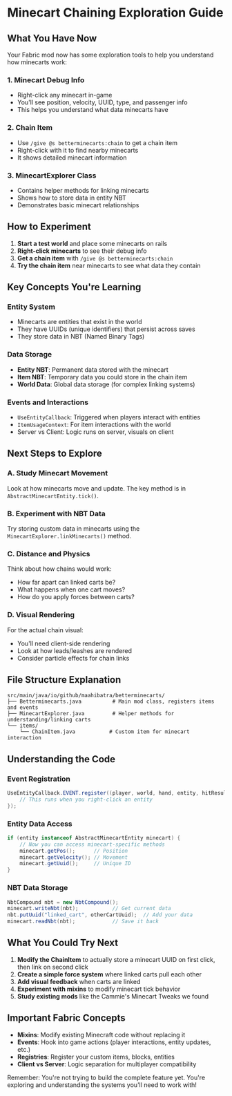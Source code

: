 # Minecart Chaining Exploration Guide

## What You Have Now

Your Fabric mod now has some exploration tools to help you understand how minecarts work:

### 1. Minecart Debug Info
- Right-click any minecart in-game
- You'll see position, velocity, UUID, type, and passenger info
- This helps you understand what data minecarts have

### 2. Chain Item 
- Use `/give @s betterminecarts:chain` to get a chain item
- Right-click with it to find nearby minecarts
- It shows detailed minecart information

### 3. MinecartExplorer Class
- Contains helper methods for linking minecarts
- Shows how to store data in entity NBT
- Demonstrates basic minecart relationships

## How to Experiment

1. **Start a test world** and place some minecarts on rails
2. **Right-click minecarts** to see their debug info
3. **Get a chain item** with `/give @s betterminecarts:chain`
4. **Try the chain item** near minecarts to see what data they contain

## Key Concepts You're Learning

### Entity System
- Minecarts are entities that exist in the world
- They have UUIDs (unique identifiers) that persist across saves
- They store data in NBT (Named Binary Tags)

### Data Storage
- **Entity NBT**: Permanent data stored with the minecart
- **Item NBT**: Temporary data you could store in the chain item
- **World Data**: Global data storage (for complex linking systems)

### Events and Interactions
- `UseEntityCallback`: Triggered when players interact with entities
- `ItemUsageContext`: For item interactions with the world
- Server vs Client: Logic runs on server, visuals on client

## Next Steps to Explore

### A. Study Minecart Movement
Look at how minecarts move and update. The key method is in `AbstractMinecartEntity.tick()`.

### B. Experiment with NBT Data
Try storing custom data in minecarts using the `MinecartExplorer.linkMinecarts()` method.

### C. Distance and Physics
Think about how chains would work:
- How far apart can linked carts be?
- What happens when one cart moves?
- How do you apply forces between carts?

### D. Visual Rendering
For the actual chain visual:
- You'll need client-side rendering
- Look at how leads/leashes are rendered
- Consider particle effects for chain links

## File Structure Explanation

```
src/main/java/io/github/maahibatra/betterminecarts/
├── Betterminecarts.java          # Main mod class, registers items and events
├── MinecartExplorer.java         # Helper methods for understanding/linking carts
└── items/
    └── ChainItem.java           # Custom item for minecart interaction
```

## Understanding the Code

### Event Registration
```java
UseEntityCallback.EVENT.register((player, world, hand, entity, hitResult) -> {
    // This runs when you right-click an entity
});
```

### Entity Data Access
```java
if (entity instanceof AbstractMinecartEntity minecart) {
    // Now you can access minecart-specific methods
    minecart.getPos();      // Position
    minecart.getVelocity(); // Movement
    minecart.getUuid();     // Unique ID
}
```

### NBT Data Storage
```java
NbtCompound nbt = new NbtCompound();
minecart.writeNbt(nbt);           // Get current data
nbt.putUuid("linked_cart", otherCartUuid);  // Add your data
minecart.readNbt(nbt);            // Save it back
```

## What You Could Try Next

1. **Modify the ChainItem** to actually store a minecart UUID on first click, then link on second click
2. **Create a simple force system** where linked carts pull each other
3. **Add visual feedback** when carts are linked
4. **Experiment with mixins** to modify minecart tick behavior
5. **Study existing mods** like the Cammie's Minecart Tweaks we found

## Important Fabric Concepts

- **Mixins**: Modify existing Minecraft code without replacing it
- **Events**: Hook into game actions (player interactions, entity updates, etc.)
- **Registries**: Register your custom items, blocks, entities
- **Client vs Server**: Logic separation for multiplayer compatibility

Remember: You're not trying to build the complete feature yet. You're exploring and understanding the systems you'll need to work with!